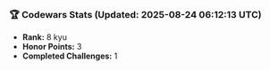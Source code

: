### 🏆 Codewars Stats (Updated: 2025-08-24 06:12:13 UTC)

- **Rank:** 8 kyu
- **Honor Points:** 3
- **Completed Challenges:** 1
